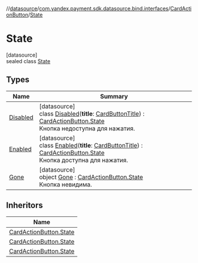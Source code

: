 //[datasource](../../../../index.md)/[com.yandex.payment.sdk.datasource.bind.interfaces](../../index.md)/[CardActionButton](../index.md)/[State](index.md)

# State

[datasource]\
sealed class [State](index.md)

## Types

| Name | Summary |
|---|---|
| [Disabled](-disabled/index.md) | [datasource]<br>class [Disabled](-disabled/index.md)(**title**: [CardButtonTitle](../../-card-button-title/index.md)) : [CardActionButton.State](index.md)<br>Кнопка недоступна для нажатия. |
| [Enabled](-enabled/index.md) | [datasource]<br>class [Enabled](-enabled/index.md)(**title**: [CardButtonTitle](../../-card-button-title/index.md)) : [CardActionButton.State](index.md)<br>Кнопка доступна для нажатия. |
| [Gone](-gone/index.md) | [datasource]<br>object [Gone](-gone/index.md) : [CardActionButton.State](index.md)<br>Кнопка невидима. |

## Inheritors

| Name |
|---|
| [CardActionButton.State](-gone/index.md) |
| [CardActionButton.State](-disabled/index.md) |
| [CardActionButton.State](-enabled/index.md) |

